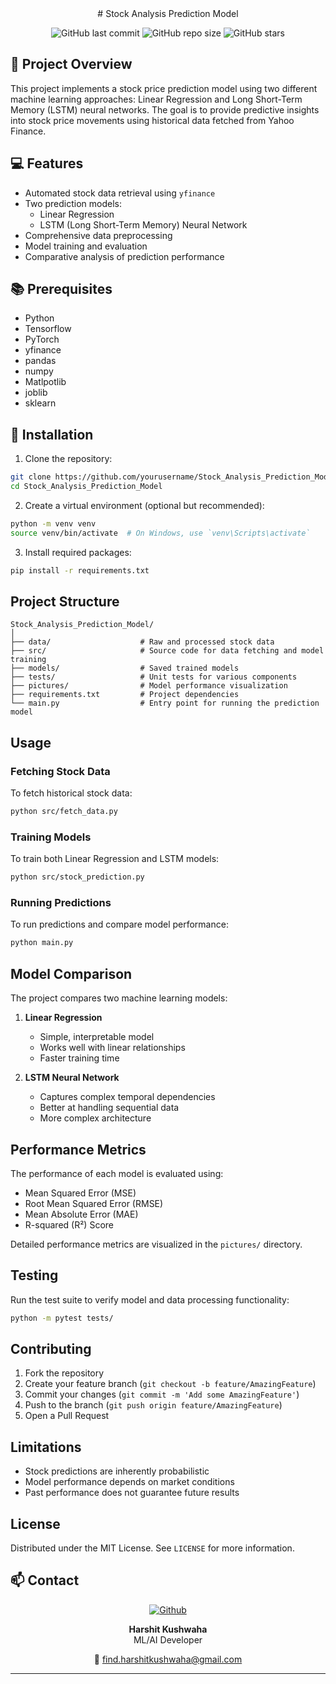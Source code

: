 <div align="center">
# Stock Analysis Prediction Model

![GitHub last commit](https://img.shields.io/github/last-commit/harshitt13/GDGC_MACHINE_LEARNING_HARSHIT-KUSHWAHA)
![GitHub repo size](https://img.shields.io/github/repo-size/harshitt13/GDGC_MACHINE_LEARNING_HARSHIT-KUSHWAHA)
![GitHub stars](https://img.shields.io/github/stars/harshitt13/GDGC_MACHINE_LEARNING_HARSHIT-KUSHWAHA)

</div>

## 🎯 Project Overview

This project implements a stock price prediction model using two different machine learning approaches: Linear Regression and Long Short-Term Memory (LSTM) neural networks. The goal is to provide predictive insights into stock price movements using historical data fetched from Yahoo Finance.

## 💻 Features

- Automated stock data retrieval using `yfinance`
- Two prediction models:
  - Linear Regression
  - LSTM (Long Short-Term Memory) Neural Network
- Comprehensive data preprocessing
- Model training and evaluation
- Comparative analysis of prediction performance

## 📚 Prerequisites

- Python
- Tensorflow
- PyTorch
- yfinance
- pandas
- numpy
- Matlpotlib
- joblib
- sklearn

## 🚀 Installation

1. Clone the repository:
```bash
git clone https://github.com/yourusername/Stock_Analysis_Prediction_Model.git
cd Stock_Analysis_Prediction_Model
```

2. Create a virtual environment (optional but recommended):
```bash
python -m venv venv
source venv/bin/activate  # On Windows, use `venv\Scripts\activate`
```

3. Install required packages:
```bash
pip install -r requirements.txt
```

## Project Structure

```
Stock_Analysis_Prediction_Model/
│
├── data/                    # Raw and processed stock data
├── src/                     # Source code for data fetching and model training
├── models/                  # Saved trained models
├── tests/                   # Unit tests for various components
├── pictures/                # Model performance visualization
├── requirements.txt         # Project dependencies
└── main.py                  # Entry point for running the prediction model
```


## Usage

### Fetching Stock Data

To fetch historical stock data:
```bash
python src/fetch_data.py
```

### Training Models

To train both Linear Regression and LSTM models:
```bash
python src/stock_prediction.py
```

### Running Predictions

To run predictions and compare model performance:
```bash
python main.py
```

## Model Comparison

The project compares two machine learning models:

1. **Linear Regression**
   - Simple, interpretable model
   - Works well with linear relationships
   - Faster training time

2. **LSTM Neural Network**
   - Captures complex temporal dependencies
   - Better at handling sequential data
   - More complex architecture

## Performance Metrics

The performance of each model is evaluated using:
- Mean Squared Error (MSE)
- Root Mean Squared Error (RMSE)
- Mean Absolute Error (MAE)
- R-squared (R²) Score

Detailed performance metrics are visualized in the `pictures/` directory.

## Testing

Run the test suite to verify model and data processing functionality:
```bash
python -m pytest tests/
```

## Contributing

1. Fork the repository
2. Create your feature branch (`git checkout -b feature/AmazingFeature`)
3. Commit your changes (`git commit -m 'Add some AmazingFeature'`)
4. Push to the branch (`git push origin feature/AmazingFeature`)
5. Open a Pull Request

## Limitations

- Stock predictions are inherently probabilistic
- Model performance depends on market conditions
- Past performance does not guarantee future results

## License

Distributed under the MIT License. See `LICENSE` for more information.


## 📫 Contact

<div align="center">

[![Github](https://img.shields.io/badge/-Github-000?style=flat&logo=Github&logoColor=white)](https://github.com/harshitt13)

**Harshit Kushwaha**  
ML/AI Developer

📧 find.harshitkushwaha@gmail.com

</div>

---
